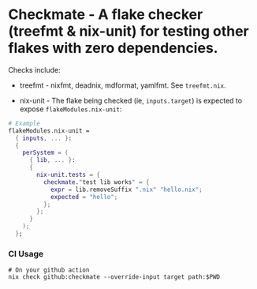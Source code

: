 # Checkmate - A flake checker (treefmt & nix-unit) for testing other flakes with zero dependencies.

Checks include:

- treefmt - nixfmt, deadnix, mdformat, yamlfmt. See `treefmt.nix`.

- nix-unit - The flake being checked (ie, `inputs.target`) is expected to expose `flakeModules.nix-unit`:

```nix
# Example
flakeModules.nix-unit =
  { inputs, ... }:
  {
    perSystem = (
      { lib, ... }:
      {
        nix-unit.tests = {
          checkmate."test lib works" = {
            expr = lib.removeSuffix ".nix" "hello.nix";
            expected = "hello";
          };
        };
      }
    );
  };
```

### CI Usage

```
# On your github action
nix check github:checkmate --override-input target path:$PWD
```
